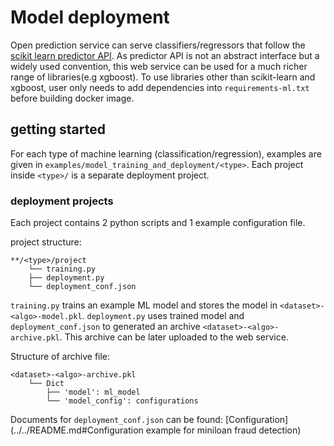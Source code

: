 # Model deployment

Open prediction service can serve classifiers/regressors that follow the 
[scikit learn predictor API](https://scikit-learn.org/stable/developers/develop.html#apis-of-scikit-learn-objects). As 
predictor API is not an abstract interface but a widely used convention, this web service can be
used for a much richer range of libraries(e.g xgboost). To use libraries other than scikit-learn 
and xgboost, user only needs to add dependencies into `requirements-ml.txt` before building 
docker image. 

## getting started

For each type of machine learning (classification/regression), examples are 
given in `examples/model_training_and_deployment/<type>`. Each project 
inside `<type>/` is a separate deployment project.

### deployment projects

Each project contains 2 python scripts and 1 example configuration file. 

project structure:
```
**/<type>/project
    └── training.py
    ├── deployment.py
    └── deployment_conf.json
```

`training.py` trains an example ML model and stores the model in
`<dataset>-<algo>-model.pkl`. `deployment.py` uses trained model and
`deployment_conf.json` to generated an archive `<dataset>-<algo>-archive.pkl`. 
This archive can be later uploaded to the web service.
 

Structure of archive file:
```
<dataset>-<algo>-archive.pkl
    └── Dict
        ├── 'model': ml_model
        └── 'model_config': configurations
```

Documents for `deployment_conf.json` can be found:
[Configuration](../../README.md#Configuration example for miniloan fraud detection)
